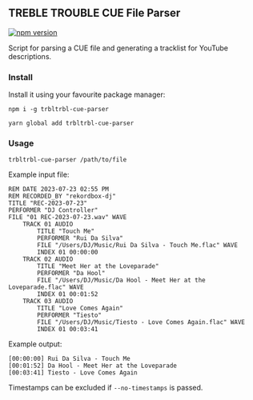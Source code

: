 ## TREBLE TROUBLE CUE File Parser

[![npm version](https://badge.fury.io/js/trbltrbl-cue-parser.svg)](https://badge.fury.io/js/trbltrbl-cue-parser)

Script for parsing a CUE file and generating a tracklist for YouTube descriptions.

### Install

Install it using your favourite package manager:

`npm i -g trbltrbl-cue-parser`

`yarn global add trbltrbl-cue-parser`

### Usage

`trbltrbl-cue-parser /path/to/file`

Example input file:
```
REM DATE 2023-07-23 02:55 PM
REM RECORDED_BY "rekordbox-dj"
TITLE "REC-2023-07-23"
PERFORMER "DJ Controller"
FILE "01 REC-2023-07-23.wav" WAVE
	TRACK 01 AUDIO
		TITLE "Touch Me"
		PERFORMER "Rui Da Silva"
		FILE "/Users/DJ/Music/Rui Da Silva - Touch Me.flac" WAVE
		INDEX 01 00:00:00
	TRACK 02 AUDIO
		TITLE "Meet Her at the Loveparade"
		PERFORMER "Da Hool"
		FILE "/Users/DJ/Music/Da Hool - Meet Her at the Loveparade.flac" WAVE
		INDEX 01 00:01:52
	TRACK 03 AUDIO
		TITLE "Love Comes Again"
		PERFORMER "Tiesto"
		FILE "/Users/DJ/Music/Tiesto - Love Comes Again.flac" WAVE
		INDEX 01 00:03:41
```

Example output:
```
[00:00:00] Rui Da Silva - Touch Me
[00:01:52] Da Hool - Meet Her at the Loveparade
[00:03:41] Tiesto - Love Comes Again
```

Timestamps can be excluded if `--no-timestamps` is passed.
